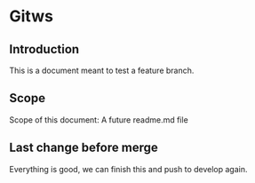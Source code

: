 # Gitws
## Introduction

This is a document meant to test a feature branch.

## Scope

Scope of this document: A future readme.md file

## Last change before merge
Everything is good, we can finish this and push to develop again.
